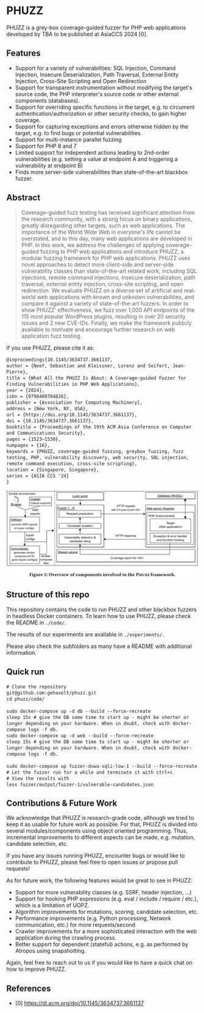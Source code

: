 PHUZZ
=====================================

PHUZZ is a grey-box coverage-guided fuzzer for PHP web applications developed by TBA to be published at AsiaCCS 2024 [0]. 

## Features

- Support for a variety of vulnerabilities: SQL Injection, Command Injection, Insecure Deserialization, Path Traversal, External Entity Injection, Cross-Site Scripting and Open Redirection
- Support for transparent instrumentation without modifying the target's source code, the PHP interpreter's source code or other external components (databases).
- Support for overriding specific functions in the target, e.g. to circument authentication/authorization or other security checks, to gain higher coverage.
- Support for capturing exceptions and errors otherwise hidden by the target, e.g. to find bugs or potential vulnerabilities.
- Support for multi-instance parallel fuzzing
- Support for PHP 8 and 7
- Limited support for independent actions leading to 2nd-order vulnerabilities (e.g. setting a value at endpoint A and triggering a vulnerability at endpoint B)
- Finds more server-side vulnerabilities than state-of-the-art blackbox fuzzer.

## Abstract 

> Coverage-guided fuzz testing has received significant attention from the research community, with a strong focus on binary applications, greatly disregarding other targets, such as web applications. The importance of the World Wide Web in everyone's life cannot be overstated, and to this day, many web applications are developed in PHP.  In this work, we address the challenges of applying coverage-guided fuzzing to PHP web applications and introduce PHUZZ, a modular fuzzing framework for PHP web applications. PHUZZ uses novel approaches to detect more client-side and server-side vulnerability classes than state-of-the-art related work, including SQL injections, remote command injections, insecure deserialization, path traversal, external entity injection, cross-site scripting, and open redirection. We evaluate PHUZZ on a diverse set of artificial and real-world web applications with known and unknown vulnerabilities, and compare it against a variety of state-of-the-art fuzzers. In order to show PHUZZ' effectiveness, we fuzz over 1,000 API endpoints of the 115 most popular WordPress plugins, resulting in over 20 security issues and 2 new CVE-IDs. Finally, we make the framework publicly available to motivate and encourage further research on web application fuzz testing.

If you use PHUZZ, please cite it as:

```
@inproceedings{10.1145/3634737.3661137,
author = {Neef, Sebastian and Kleissner, Lorenz and Seifert, Jean-Pierre},
title = {What All the PHUZZ Is About: A Coverage-guided Fuzzer for Finding Vulnerabilities in PHP Web Applications},
year = {2024},
isbn = {9798400704826},
publisher = {Association for Computing Machinery},
address = {New York, NY, USA},
url = {https://doi.org/10.1145/3634737.3661137},
doi = {10.1145/3634737.3661137},
booktitle = {Proceedings of the 19th ACM Asia Conference on Computer and Communications Security},
pages = {1523–1538},
numpages = {16},
keywords = {PHUZZ, coverage-guided fuzzing, greybox fuzzing, fuzz testing, PHP, vulnerability discovery, web security, SQL injection, remote command execution, cross-site scripting},
location = {Singapore, Singapore},
series = {ASIA CCS '24}
}
```

![PHUZZ overview](./doc/phuzz-overview.png)


## Structure of this repo

This repository contains the code to run PHUZZ and other blackbox fuzzers in headless Docker containers. To learn how to use PHUZZ, please check the README in `./code/`.

The results of our experiments are available in `./experiments/`.

Please also check the subfolders as many have a README with additional information.

## Quick run

```
# Clone the repository
git@github.com:gehaxelt/phuzz.git
cd phuzz/code/

sudo docker-compose up -d db --build --force-recreate
sleep 15s # give the DB some time to start up - might be shorter or longer depending on your hardware. When in doubt, check with docker-compose logs -f db.
sudo docker-compose up -d web --build --force-recreate
sleep 15s # give the DB some time to start up - might be shorter or longer depending on your hardware. When in doubt, check with docker-compose logs -f db.

sudo docker-compose up fuzzer-dvwa-sqli-low-1 --build --force-recreate
# Let the fuzzer run for a while and terminate it with ctrl+c
# View the results with
less fuzzer/output/fuzzer-1/vulnerable-candidates.json
```

## Contributions & Future Work

We acknowledge that PHUZZ is research-grade code, although we tried to keep it as usable for future work as possible. For that, PHUZZ is divided into several modules/components using object oriented programming. Thus, incremental improvements to different aspects can be made, e.g. mutation, candidate selection, etc.

If you have any issues running PHUZZ, encounter bugs or would like to contribute to PHUZZ, please feel free to open issues or propose pull requests!

As for future work, the following features would be great to see in PHUZZ:

- Support for more vulnerability classes (e.g. SSRF, header injection, ...)
- Support for hooking PHP expressions (e.g. eval / include / require / etc.), which is a limitation of UOPZ.
- Algorithm improvements for mutations, scoring, candidate selection, etc.
- Performance improvements (e.g. Python processing, Network communication, etc.) for more requests/second
- Crawler improvements for a more sophisticated interaction with the web application during the crawling process.
- Better support for dependent (stateful) actions, e.g. as performed by Atropos using snapshotting.

Again, feel free to reach out to us if you would like to have a quick chat on how to improve PHUZZ.

## References

- [0] https://dl.acm.org/doi/10.1145/3634737.3661137
